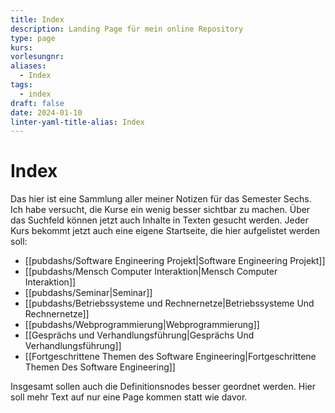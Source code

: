 ```yaml
---
title: Index
description: Landing Page für mein online Repository
type: page
kurs: 
vorlesungnr: 
aliases:
  - Index
tags:
  - index
draft: false
date: 2024-01-10
linter-yaml-title-alias: Index
---
```


# Index

Das hier ist eine Sammlung aller meiner Notizen für das Semester Sechs. Ich habe versucht, die Kurse ein wenig besser sichtbar zu machen. Über das Suchfeld können jetzt auch Inhalte in Texten gesucht werden. Jeder Kurs bekommt jetzt auch eine eigene Startseite, die hier aufgelistet werden soll:

- [[pubdashs/Software Engineering Projekt|Software Engineering Projekt]]
- [[pubdashs/Mensch Computer Interaktion|Mensch Computer Interaktion]]
- [[pubdashs/Seminar|Seminar]]
- [[pubdashs/Betriebssysteme und Rechnernetze|Betriebssysteme Und Rechnernetze]]
- [[pubdashs/Webprogrammierung|Webprogrammierung]]
- [[Gesprächs und Verhandlungsführung|Gesprächs Und Verhandlungsführung]]
- [[Fortgeschrittene Themen des Software Engineering|Fortgeschrittene Themen Des Software Engineering]]

Insgesamt sollen auch die Definitionsnodes besser geordnet werden. Hier soll mehr Text auf nur eine Page kommen statt wie davor. 